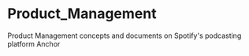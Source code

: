 # Product_Management
Product Management concepts and documents on Spotify's podcasting platform Anchor

